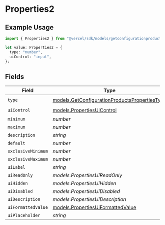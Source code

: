 # Properties2

## Example Usage

```typescript
import { Properties2 } from "@vercel/sdk/models/getconfigurationproductsop.js";

let value: Properties2 = {
  type: "number",
  uiControl: "input",
};
```

## Fields

| Field                                                                                                | Type                                                                                                 | Required                                                                                             | Description                                                                                          |
| ---------------------------------------------------------------------------------------------------- | ---------------------------------------------------------------------------------------------------- | ---------------------------------------------------------------------------------------------------- | ---------------------------------------------------------------------------------------------------- |
| `type`                                                                                               | [models.GetConfigurationProductsPropertiesType](../models/getconfigurationproductspropertiestype.md) | :heavy_check_mark:                                                                                   | N/A                                                                                                  |
| `uiControl`                                                                                          | [models.PropertiesUiControl](../models/propertiesuicontrol.md)                                       | :heavy_check_mark:                                                                                   | N/A                                                                                                  |
| `minimum`                                                                                            | *number*                                                                                             | :heavy_minus_sign:                                                                                   | N/A                                                                                                  |
| `maximum`                                                                                            | *number*                                                                                             | :heavy_minus_sign:                                                                                   | N/A                                                                                                  |
| `description`                                                                                        | *string*                                                                                             | :heavy_minus_sign:                                                                                   | N/A                                                                                                  |
| `default`                                                                                            | *number*                                                                                             | :heavy_minus_sign:                                                                                   | N/A                                                                                                  |
| `exclusiveMinimum`                                                                                   | *number*                                                                                             | :heavy_minus_sign:                                                                                   | N/A                                                                                                  |
| `exclusiveMaximum`                                                                                   | *number*                                                                                             | :heavy_minus_sign:                                                                                   | N/A                                                                                                  |
| `uiLabel`                                                                                            | *string*                                                                                             | :heavy_minus_sign:                                                                                   | N/A                                                                                                  |
| `uiReadOnly`                                                                                         | *models.PropertiesUiReadOnly*                                                                        | :heavy_minus_sign:                                                                                   | N/A                                                                                                  |
| `uiHidden`                                                                                           | *models.PropertiesUiHidden*                                                                          | :heavy_minus_sign:                                                                                   | N/A                                                                                                  |
| `uiDisabled`                                                                                         | *models.PropertiesUiDisabled*                                                                        | :heavy_minus_sign:                                                                                   | N/A                                                                                                  |
| `uiDescription`                                                                                      | *models.PropertiesUiDescription*                                                                     | :heavy_minus_sign:                                                                                   | N/A                                                                                                  |
| `uiFormattedValue`                                                                                   | [models.PropertiesUiFormattedValue](../models/propertiesuiformattedvalue.md)                         | :heavy_minus_sign:                                                                                   | N/A                                                                                                  |
| `uiPlaceholder`                                                                                      | *string*                                                                                             | :heavy_minus_sign:                                                                                   | N/A                                                                                                  |